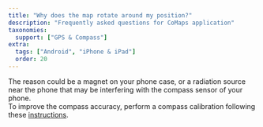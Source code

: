 ```yaml
---
title: "Why does the map rotate around my position?"
description: "Frequently asked questions for CoMaps application"
taxonomies:
  support: ["GPS & Compass"]
extra:
  tags: ["Android", "iPhone & iPad"]
  order: 20
---
```


The reason could be a magnet on your phone case, or a radiation source near the phone that may be interfering with the compass sensor of your phone.  
To improve the compass accuracy, perform a compass calibration following these [instructions](https://www.youtube.com/watch?v=-Uq7AmSAjt8).
